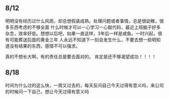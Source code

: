 ## 8/12
  明明没有经历过什么风雨，却总想假装成熟。处理问题或者事情，总是很幼稚，很多东西考虑的不够全面
  什么时候才可以一心学习一心敲代码，最近上班脑子好多杂念，效率好低。想想以后吧，如果一直这样，3年后一样是咸鱼。一时兴起，很有可能葬送后面的黄金三年
  人永远不知道下一刻会发生什么，不要去想一些明知道没有结果的东西，感情不可以强求。

  真的不想长大啊，有的责任总是要去面对的。
  肯定是还不够渴望成功！！！！

## 8/18
  时间为什么过的这么快，一周又过去的，每天反问自己今天过得有意义吗，来公司的时候问一下自己，想让今天过得有意义吗